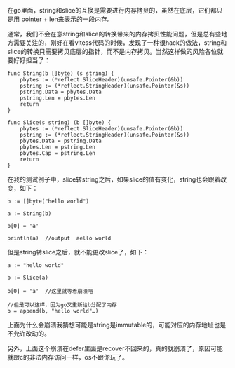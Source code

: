 在go里面，string和slice的互换是需要进行内存拷贝的，虽然在底层，它们都只是用 pointer + len来表示的一段内存。

通常，我们不会在意string和slice的转换带来的内存拷贝性能问题，但是总有些地方需要关注的，刚好在看vitess代码的时候，发现了一种很hack的做法，string和slice的转换只需要拷贝底层的指针，而不是内存拷贝。当然这样做的风险各位就要好好担当了：

    func String(b []byte) (s string) {
        pbytes := (*reflect.SliceHeader)(unsafe.Pointer(&b))
        pstring := (*reflect.StringHeader)(unsafe.Pointer(&s))
        pstring.Data = pbytes.Data
        pstring.Len = pbytes.Len
        return
    }
    
    func Slice(s string) (b []byte) {
        pbytes := (*reflect.SliceHeader)(unsafe.Pointer(&b))
        pstring := (*reflect.StringHeader)(unsafe.Pointer(&s))
        pbytes.Data = pstring.Data
        pbytes.Len = pstring.Len
        pbytes.Cap = pstring.Len
        return
    }
    
在我的测试例子中，slice转string之后，如果slice的值有变化，string也会跟着改变，如下：

    b := []byte("hello world")
    
    a := String(b)
    
    b[0] = 'a'
    
    println(a)  //output  aello world
    
但是string转slice之后，就不能更改slice了，如下：

    a := "hello world"
    
    b := Slice(a)
    
    b[0] = 'a'  //这里就等着崩溃吧
    
    //但是可以这样，因为go又重新给b分配了内存
    b = append(b, "hello world"…)
    
上面为什么会崩溃我猜想可能是string是immutable的，可能对应的内存地址也是不允许改动的。

另外，上面这个崩溃在defer里面是recover不回来的，真的就崩溃了，原因可能就跟c的非法内存访问一样，os不跟你玩了。